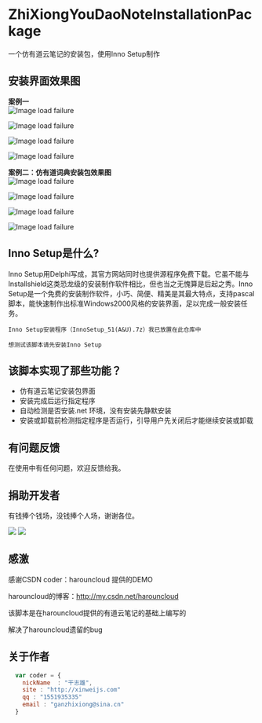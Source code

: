 # ZhiXiongYouDaoNoteInstallationPackage
一个仿有道云笔记的安装包，使用Inno Setup制作

## 安装界面效果图 
**案例一**  
![Image load failure](https://github.com/GanZhiXiong/ZhiXiongYouDaoNoteInstallationPackage/blob/master/images/4.png)  

![Image load failure](https://github.com/GanZhiXiong/ZhiXiongYouDaoNoteInstallationPackage/blob/master/images/5.png)  

![Image load failure](https://github.com/GanZhiXiong/ZhiXiongYouDaoNoteInstallationPackage/blob/master/images/6.png)  

![Image load failure](https://github.com/GanZhiXiong/ZhiXiongYouDaoNoteInstallationPackage/blob/master/images/7.png)

**案例二：仿有道词典安装包效果图**    
![Image load failure](https://github.com/GanZhiXiong/ZhiXiongYouDaoNoteInstallationPackage/blob/master/images/0.png)

![Image load failure](https://github.com/GanZhiXiong/ZhiXiongYouDaoNoteInstallationPackage/blob/master/images/1.png)

![Image load failure](https://github.com/GanZhiXiong/ZhiXiongYouDaoNoteInstallationPackage/blob/master/images/2.png)

![Image load failure](https://github.com/GanZhiXiong/ZhiXiongYouDaoNoteInstallationPackage/blob/master/images/3.png)

## Inno Setup是什么?
Inno Setup用Delphi写成，其官方网站同时也提供源程序免费下载。它虽不能与Installshield这类恐龙级的安装制作软件相比，但也当之无愧算是后起之秀。Inno Setup是一个免费的安装制作软件，小巧、简便、精美是其最大特点，支持pascal脚本，能快速制作出标准Windows2000风格的安装界面，足以完成一般安装任务。

`Inno Setup安装程序（InnoSetup_51(A&U).7z）我已放置在此仓库中`

`想测试该脚本请先安装Inno Setup`

## 该脚本实现了那些功能？

* 仿有道云笔记安装包界面
* 安装完成后运行指定程序
* 自动检测是否安装.net 环境，没有安装先静默安装
* 安装或卸载前检测指定程序是否运行，引导用户先关闭后才能继续安装或卸载


## 有问题反馈
在使用中有任何问题，欢迎反馈给我。

## 捐助开发者
有钱捧个钱场，没钱捧个人场，谢谢各位。

![](https://github.com/GanZhiXiong/ZhiXiongYouDaoNoteInstallationPackage/blob/master/images/Pay/AlipayQRCode.jpg)
![](https://github.com/GanZhiXiong/ZhiXiongYouDaoNoteInstallationPackage/blob/master/images/Pay/weixinpay_qrcode.jpg)

## 感激
感谢CSDN coder：harouncloud 提供的DEMO  

harouncloud的博客：http://my.csdn.net/harouncloud

该脚本是在harouncloud提供的有道云笔记的基础上编写的

解决了harouncloud遗留的bug

## 关于作者

```javascript
  var coder = {
    nickName  : "干志雄",
    site : "http://xinweijs.com"
    qq : "1551935335"
    email : "ganzhixiong@sina.cn"
  }
```